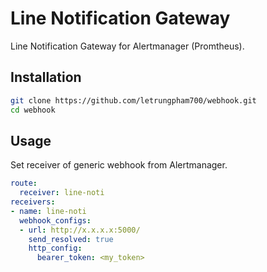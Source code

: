 # Line Notification Gateway #

Line Notification Gateway for Alertmanager (Promtheus).

## Installation ##

```bash
git clone https://github.com/letrungpham700/webhook.git
cd webhook

```

## Usage ##

Set receiver of generic webhook from Alertmanager.

```yaml
route:
  receiver: line-noti
receivers:
- name: line-noti
  webhook_configs:
  - url: http://x.x.x.x:5000/
    send_resolved: true
    http_config:
      bearer_token: <my_token>
```
